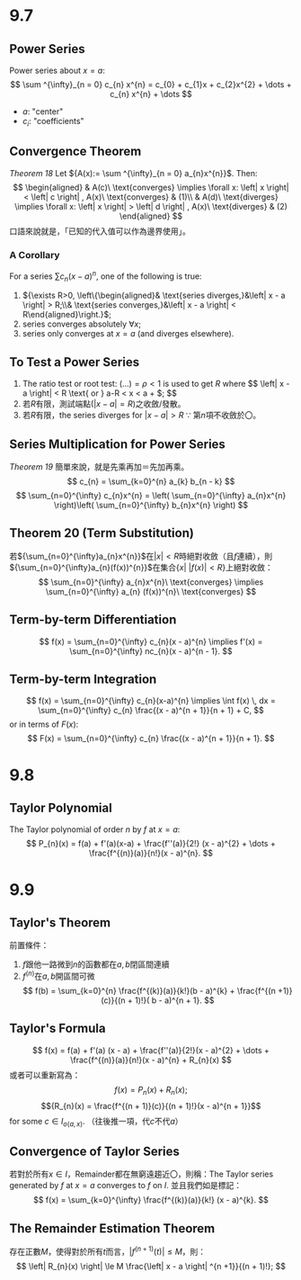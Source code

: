 # 9.7
## Power Series
Power series about ${x = a}$:
$$
\sum ^{\infty}_{n = 0} c_{n} x^{n} = c_{0} + c_{1}x + c_{2}x^{2} + \dots + c_{n} x^{n} + \dots
$$
- $a$: "center"
- $c_{i}$: "coefficients"

## Convergence Theorem
*Theorem 18*
Let ${A(x):= \sum ^{\infty}_{n = 0} a_{n}x^{n}}$.
Then:
$$
\begin{aligned}
 & A(c)\ \text{converges} \implies \forall x: \left| x \right|  < \left| c \right| , A(x)\ \text{converges} & (1)\\
 & A(d)\ \text{diverges} \implies \forall x: \left| x \right|  > \left| d \right| , A(x)\ \text{diverges} & (2)
\end{aligned}
$$
口語來說就是，「已知的代入值可以作為邊界使用」。
### A Corollary
For a series ${\sum c_{n} (x - a)^{n}}$, one of the following is true:
1. ${\exists R>0, \left\{\begin{aligned}& \text{series diverges,}&\left| x - a \right| > R;\\& \text{series converges,}&\left| x - a \right| < R\end{aligned}\right.}$;
2. series converges absolutely $\forall x$;
3. series only converges at ${x = a}$ (and diverges elsewhere).

## To Test a Power Series
1. The ratio test or root test: (...)${=\rho < 1}$ is used to get ${R}$ where $$
\left| x - a \right|  < R \text{ or } a-R < x < a + $;
$$
2. 若$R$有限，測試端點(${\left| x - a \right| = R}$)之收斂/發散。
3. 若$R$有限，the series diverges for ${\left| x - a \right| > R}$ $\because$ 第$n$項不收斂於〇。

## Series Multiplication for Power Series
*Theorem 19*
簡單來說，就是先乘再加＝先加再乘。
$$
c_{n} = \sum_{k=0}^{n} a_{k} b_{n - k}
$$
$$
\sum_{n=0}^{\infty} c_{n}x^{n} = \left( \sum_{n=0}^{\infty} a_{n}x^{n} \right)\left( \sum_{n=0}^{\infty} b_{n}x^{n} \right)
$$
## Theorem 20 (Term Substitution)
若${\sum_{n=0}^{\infty}a_{n}x^{n}}$在${\left| x \right|<R}$時絕對收斂（且$f$連續），則${\sum_{n=0}^{\infty}a_{n}(f(x))^{n}}$在集合${\{ x|\ \left| f(x) \right| < R \}}$上絕對收斂：
$$
\sum_{n=0}^{\infty} a_{n}x^{n}\ \text{converges} \implies \sum_{n=0}^{\infty} a_{n} (f(x))^{n}\ \text{converges}
$$

## Term-by-term Differentiation
$$
f(x) = \sum_{n=0}^{\infty} c_{n}(x - a)^{n} \implies f'(x) = \sum_{n=0}^{\infty} nc_{n}(x - a)^{n - 1}.
$$
## Term-by-term Integration
$$
f(x) = \sum_{n=0}^{\infty} c_{n}(x-a)^{n} \implies \int f(x) \, dx   = \sum_{n=0}^{\infty} c_{n} \frac{(x - a)^{n + 1}}{n  + 1} + C,
$$
or in terms of ${F(x)}$:
$$
F(x) = \sum_{n=0}^{\infty} c_{n} \frac{(x - a)^{n  + 1}}{n + 1}.
$$
# 9.8

## Taylor Polynomial
The Taylor polynomial of order $n$ by $f$ at $x=a$:
$$
P_{n}(x) = f(a) + f'(a)(x-a) + \frac{f''(a)}{2!} (x - a)^{2} + \dots + \frac{f^{(n)}(a)}{n!}(x - a)^{n}.
$$
# 9.9
## Taylor's Theorem
前置條件：
1. $f$跟他一路微到$n$的函數都在$a,b$閉區間連續
2. ${f^{(n)}}$在$a,b$開區間可微
$$
f(b) = \sum_{k=0}^{n} \frac{f^{(k)}(a)}{k!}(b - a)^{k} + \frac{f^{(n +1)}(c)}{(n + 1)!}( b - a)^{n + 1}. 
$$

## Taylor's Formula
$$
f(x) = f(a) + f'(a) (x - a) + \frac{f''(a)}{2!}(x - a)^{2} + \dots + \frac{f^{(n)}(a)}{n!}(x - a)^{n} + R_{n}(x)
$$
或者可以重新寫為：
$$
f(x) = P_{n}(x) + R_{n}(x);
$$
$${R_{n}(x) = \frac{f^{(n + 1)}(c)}{(n + 1)!}(x - a)^{n + 1}}$$
for some ${c \in I_{o(a,x)}}$. （往後推一項，代$c$不代$a$）

## Convergence of Taylor Series
若對於所有${x \in I}$，Remainder都在無窮遠趨近〇，則稱：The Taylor series generated by $f$ at $x=a$ converges to $f$ on $I$. 並且我們如是標記：
$$
f(x) = \sum_{k=0}^{\infty} \frac{f^{(k)}(a)}{k!} (x - a)^{k}.
$$
## The Remainder Estimation Theorem
存在正數$M$，使得對於所有$t$而言，${\left| f^{(n + 1)}(t) \right| \le M}$，則：
$$
\left| R_{n}(x) \right|  \le M \frac{\left| x - a \right| ^{n +1}}{(n + 1)!};
$$